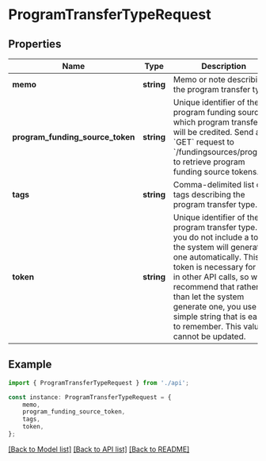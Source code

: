 # ProgramTransferTypeRequest


## Properties

Name | Type | Description | Notes
------------ | ------------- | ------------- | -------------
**memo** | **string** | Memo or note describing the program transfer type. | [default to undefined]
**program_funding_source_token** | **string** | Unique identifier of the program funding source to which program transfers will be credited.  Send a &#x60;GET&#x60; request to &#x60;/fundingsources/program&#x60; to retrieve program funding source tokens. | [default to undefined]
**tags** | **string** | Comma-delimited list of tags describing the program transfer type. | [optional] [default to undefined]
**token** | **string** | Unique identifier of the program transfer type.  If you do not include a token, the system will generate one automatically. This token is necessary for use in other API calls, so we recommend that rather than let the system generate one, you use a simple string that is easy to remember. This value cannot be updated. | [optional] [default to undefined]

## Example

```typescript
import { ProgramTransferTypeRequest } from './api';

const instance: ProgramTransferTypeRequest = {
    memo,
    program_funding_source_token,
    tags,
    token,
};
```

[[Back to Model list]](../README.md#documentation-for-models) [[Back to API list]](../README.md#documentation-for-api-endpoints) [[Back to README]](../README.md)
